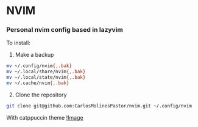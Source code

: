 # NVIM
### Personal nvim config based in lazyvim

To install:
1) Make a backup
```bash
mv ~/.config/nvim{,.bak}
mv ~/.local/share/nvim{,.bak}
mv ~/.local/state/nvim{,.bak}
mv ~/.cache/nvim{,.bak}
```
2) Clone the repository
```bash
git clone git@github.com:CarlosMolinesPastor/nvim.git ~/.config/nvim
```
With catppuccin theme
[!Image](https://github.com/CarlosMolinesPastor/nvim/blob/main/screenshot.png)
